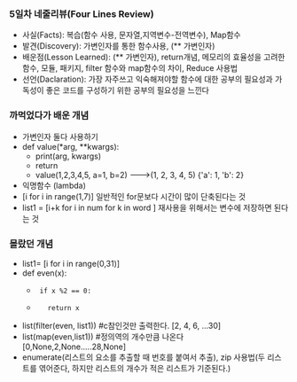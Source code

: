 ### **5일차 네줄리뷰(Four Lines Review)** ###
- 사실(Facts): 복습(함수 사용, 문자열,지역변수-전역변수), Map함수
- 발견(Discovery): 가변인자를 통한 함수사용, (** 가변인자)
- 배운점(Lesson Learned): (** 가변인자), return개념, 메모리의 효율성을 고려한 함수, 모듈, 패키지, filter 함수와 map함수의 차이, Reduce 사용법
- 선언(Daclaration): 가장 자주쓰고 익숙해져야할 함수에 대한 공부의 필요성과 가독성이 좋은 코드를 구성하기 위한 공부의 필요성을 느낀다 


### 까먹었다가 배운 개념  ###
- 가변인자 둘다 사용하기 
- def value(*arg, **kwargs):
  - print(arg, kwargs)
  - return
  - value(1,2,3,4,5, a=1, b=2) --->(1, 2, 3, 4, 5) {'a': 1, 'b': 2}
- 익명함수 (lambda)
- [i for i in range(1,7)] 일반적인 for문보다 시간이 많이 단축된다는 것
- list1 = [i+k for i in num  for k in word ] 재사용을 위해서는 변수에 저장하면 된다는 것

### 몰랐던 개념 ###
- list1= [i for i in range(0,31)]
- def even(x):
  -      if x %2 == 0:
  -        return x
-   list(filter(even, list1)) #c참인것만 출력한다. [2, 4, 6, ...30]
  - list(map(even,list1)) #정의역의 개수만큼 나온다 [0,None,2,None.....28,None]
- enumerate(리스트의 요소를 추출할 때 번호를 붙여서 추출), zip 사용법(두 리스트를 엮어준다, 하지만 리스트의 개수가 적은 리스트가 기준된다.)
